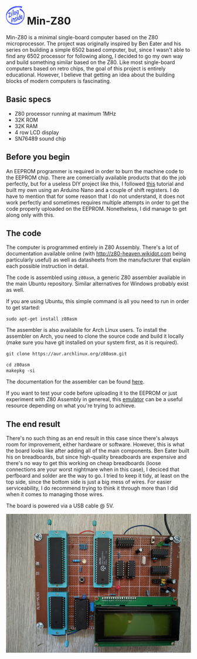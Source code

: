 # <img src="https://github.com/VladThodo/minZ80/blob/main/zilog_inside.png" width="50" height="50"/> Min-Z80
Min-Z80 is a minimal single-board computer based on the Z80 microprocessor. The project was originally inspired by Ben Eater and his series on building a simple 6502 based computer, but, since I wasn't able to find any 6502 processor for following along, I decided to go my own way and build something similar based on the Z80. Like most single-board computers based on retro chips, the goal of this project is entirely educational. However, I believe that getting an idea about the building blocks of modern computers is fascinating.

## Basic specs

* Z80 processor running at maximum 1MHz
* 32K ROM
* 32K RAM
* 4 row LCD display
* SN76489 sound chip

## Before you begin

An EEPROM programmer is required in order to burn the machine code to the EEPROM chip. There are comercially available products that do the job perfectly, but for a useless DIY project like this, I followed <a href="https://github.com/nathsou/EEPROM-Burner#readme">this</a> tutorial and built my own using an Arduino Nano and a couple of shift registers. I do have to mention that for some reason that I do not understand, it does not work perfectly and sometimes requires multiple attempts in order to get the code properly uploaded on the EEPROM. Nonetheless, I did manage to get along only with this.

## The code

The computer is programmed entirely in Z80 Assembly. There's a lot of documentation available online (with http://z80-heaven.wikidot.com being particularly useful) as well as datasheets from the manufacturer that explain each possible instruction in detail.

The code is assembled using `z80asm`, a generic Z80 assembler available in the main Ubuntu repository. Similar alternatives for Windows probably exist as well.

If you are using Ubuntu, this simple command is all you need to run in order to get started:

```   
sudo apt-get install z80asm
```

The assembler is also availabile for Arch Linux users. To install the assembler on Arch, you need to clone the source code and build it locally (make sure you have git installed on your system first, as it is required).

```
git clone https://aur.archlinux.org/z80asm.git
```

```
cd z80asm
makepkg -si
```

The documentation for the assembler can be found [here](https://www.nongnu.org/z80asm/).

If you want to test your code before uploading it to the EEPROM or just experiment with Z80 Assembly in genereal, this [emulator](https://github.com/sklivvz/z80) can be a useful resource depending on what you're trying to achieve.

## The end result

There's no such thing as an end result in this case since there's always room for improvement, either hardware or software. However, this is what the board looks like after adding all of the main components. Ben Eater built his on breadboards, but since high-quality breadboards are expensive and there's no way to get this working on cheap breadboards (loose connections are your worst nightmare when in this case), I deciced that perfboard and solder are the way to go. I tried to keep it tidy, at least on the top side, since the bottom side is just a big mess of wires. For easier serviceability, I do recommend trying to think it through more than I did when it comes to managing those wires.

The board is powered via a USB cable @ 5V.

<img src="https://github.com/VladThodo/minZ80/blob/main/board.jpeg"/>
